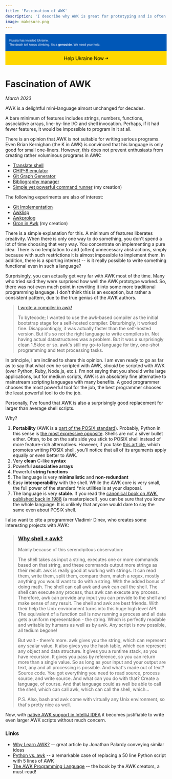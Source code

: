 ```yaml
---
title: 'Fascination of AWK'
description: 'I describe why AWK is great for prototyping and is often the best alternative to the shell and Python'
image: makesure.png
---
```

[![Stand With Ukraine](https://raw.githubusercontent.com/vshymanskyy/StandWithUkraine/main/banner2-direct.svg)](https://stand-with-ukraine.pp.ua)

# Fascination of AWK

_March 2023_

AWK is a delightful mini-language almost unchanged for decades.

A bare minimum of features includes strings, numbers, functions, associative arrays, line-by-line I/O and shell invocation. Perhaps, if it had fewer features, it would be impossible to program in it at all.

There is an opinion that AWK is not suitable for writing serious programs. Even Brian Kernighan (the K in AWK) is convinced that his language is only good for small one-liners. However, this does not prevent enthusiasts from creating rather voluminous programs in AWK:
- [Translate shell](https://github.com/soimort/translate-shell)
- [CHIP-8 emulator](https://github.com/patsie75/awk-chip8)
- [Git Graph Generator](https://github.com/deuill/grawkit)
- [Bibliography manager](https://github.com/huijunchen9260/bib.awk)
- [Simple yet powerful command runner](https://github.com/xonixx/makesure) (my creation)

The following experiments are also of interest:

- [Git Implementation](https://github.com/djanderson/aho)
- [Awklisp](https://github.com/darius/awklisp)
- [Awkprolog](https://github.com/prolog8/awkprolog)
- [Gron in Awk](https://github.com/xonixx/gron.awk) (my creation)

There is a simple explanation for this. A minimum of features liberates creativity. When there is only one way to do something, you don't spend a lot of time choosing that very way. You concentrate on implementing a pure idea. There is no temptation to add (often) unnecessary abstractions, simply because with such restrictions it is almost impossible to implement them. In addition, there is a sporting interest -- is it really possible to write something functional even in such a language?

Surprisingly, you can actually get very far with AWK most of the time. Many who tried said they were surprised how well the AWK prototype worked. So, there was not even much point in rewriting it into some more traditional programming language. I don't think this is an exception, but rather a consistent pattern, due to the true genius of the AWK authors.

> [I wrote a compiler in awk!](https://news.ycombinator.com/item?id=13452043)
>
> To bytecode; I wanted to use the awk-based compiler as the initial bootstrap stage for a self-hosted compiler. Disturbingly, it worked fine. Disappointingly, it was actually faster than the self-hosted version. But it's so not the right language to write compilers in. Not having actual datastructures was a problem. But it was a surprisingly clean 1.5kloc or so. awk's still my go-to language for tiny, one-shot programming and text processing tasks.


In principle, I am inclined to share this opinion. I am even ready to go as far as to say that what _can_ be scripted with AWK, _should_ be scripted with AWK (over Python, Ruby, Node.js, etc.). I'm not saying that you should write large applications, but for medium scripts, AWK is an absolutely fine alternative to mainstream scripting languages with many benefits. A good programmer chooses the most powerful tool for the job, the best programmer chooses the least powerful tool to do the job.

Personally, I've found that AWK is also a surprisingly good replacement for larger than average shell scripts.

Why?

1. **Portability** (AWK is a [part of the POSIX standard](https://pubs.opengroup.org/onlinepubs/9699919799/utilities/awk.html)). Probably, Python in this sense is [the most expressive opposite](https://xkcd.com/1987/). Shells are not a silver bullet either. Often, to be on the safe side you stick to POSIX shell instead of more feature-rich alternatives. However, if you take [this article](https://j3s.sh/thought/write-posix-shell.html), which promotes writing POSIX shell, you'll notice that all of its arguments apply equally or even better to AWK.  
2. Very **clean** C-like **syntax**
3. Powerful **associative arrays**
4. Powerful **string functions**
5. The language is very **minimalistic** and **non-redundant**
6. Easy **interoperability** with the shell. While the AWK core is very small, the full power of the standard *nix utilities is at your disposal.
7. The language is very **stable**. If you read the [canonical book on AWK, published back in 1988](https://ia903404.us.archive.org/0/items/pdfy-MgN0H1joIoDVoIC7/The_AWK_Programming_Language.pdf) (a masterpiece!), you can be sure that you know the whole language. It is unlikely that anyone would dare to say the same even about POSIX shell.

I also want to cite a programmer Vladimir Dinev, who creates some interesting projects with AWK:

> ### [Why shell + awk?](https://github.com/vladcc/shawk#why-shell--awk)
>Mainly because of this serendipitous observation:
>
>The shell takes as input a string, executes one or more commands based on that string, and these commands output more strings as their result. awk is really good at working with strings. It can read them, write them, split them, compare them, match a regex, mostly anything you would want to do with a string. With the added bonus of doing math. The shell can call awk and awk can call the shell. The shell can execute any process, thus awk can execute any process. Therefore, awk can provide any input you can provide to the shell and make sense of any result. The shell and awk are best friends. With their help the Unix environment turns into this huge high level API. The equivalent of a function call is now running a process and all data gets a uniform representation - the string. Which is perfectly readable and writable by humans as well as by awk. Any script is now possible, all tedium begone!
>
>But wait - there's more. awk gives you the string, which can represent any scalar value. It also gives you the hash table, which can represent any object and data structure. It gives you a runtime stack, so you have recursion. It gives you pass by reference, so you can return more than a single value. So as long as your input and your output are text, any and all processing is possible. And what's made out of text? Source code. You got everything you need to read source, process source, and write source. And what can you do with that? Create a language, of course. And that language could as well be able to call the shell, which can call awk, which can call the shell, which...
>
>P.S. Also, bash and awk come with virtually any Unix environment, so that's pretty nice as well.

Now, with [native AWK support in IntelliJ IDEA](https://github.com/xonixx/intellij-awk) it becomes justifiable to write even larger AWK scripts without much concern.

### Links

- [Why Learn AWK?](https://blog.jpalardy.com/posts/why-learn-awk/) -- great article by
  Jonathan Palardy conveying similar ideas
- [Python vs. awk](https://pmitev.github.io/to-awk-or-not/Python_vs_awk/) -- a remarkable case of replacing a 50 line Python script with 5 lines of AWK  
- [The AWK Programming Language](https://archive.org/download/pdfy-MgN0H1joIoDVoIC7/The_AWK_Programming_Language.pdf) -- the book by the AWK creators, a must-read!